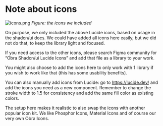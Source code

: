 # Note about icons

![icons.png](/icons.png)
_Figure: the icons we included_

On purpose, we only included the above Lucide icons, based on usage in the shadcn/ui docs. We could have added all icons here easily, but we did not do that, to keep the library light and focused.

If you need access to the other icons, please search Figma community for “Obra Shadcn/ui Lucide Icons” and add that file as a library to your work.

You might also choose to add the icons here to only work with 1 library if you wish to work like that (this has some usability benefits).

You can also manually add icons from Lucide: go to https://lucide.dev/ and add the icons you need as a new component. Remember to change the stroke width to 1.5 for consistency and add the same fill color as existing colors.

The setup here makes it realistic to also swap the icons with another popular icon kit. We like Phosphor Icons, Material Icons and of course our very own Obra Icons.
